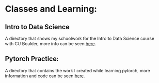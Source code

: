 # Classes and Learning:

## Intro to Data Science
A directory that shows my schoolwork for the Intro to Data Science course with CU Boulder, more info can be seen [here](intro-data-sci).

## Pytorch Practice: 
A directory that contains the work I created while learning pytorch, more information and code can be seen [here](pytorch-practice).